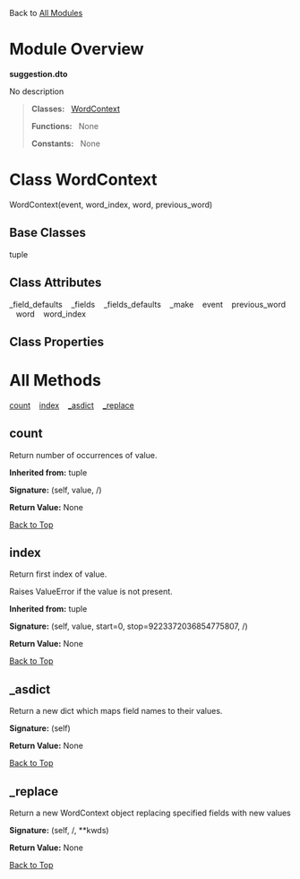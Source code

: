 Back to [All Modules](https://github.com/pyrustic/suggestion/blob/master/docs/modules/README.md#readme)

# Module Overview

**suggestion.dto**
 
No description

> **Classes:** &nbsp; [WordContext](https://github.com/pyrustic/suggestion/blob/master/docs/modules/content/suggestion.dto/content/classes/WordContext.md#class-wordcontext)
>
> **Functions:** &nbsp; None
>
> **Constants:** &nbsp; None

# Class WordContext
WordContext(event, word_index, word, previous_word)

## Base Classes
tuple

## Class Attributes
\_field\_defaults &nbsp;&nbsp; \_fields &nbsp;&nbsp; \_fields\_defaults &nbsp;&nbsp; \_make &nbsp;&nbsp; event &nbsp;&nbsp; previous\_word &nbsp;&nbsp; word &nbsp;&nbsp; word\_index

## Class Properties


# All Methods
[count](#count) &nbsp;&nbsp; [index](#index) &nbsp;&nbsp; [\_asdict](#_asdict) &nbsp;&nbsp; [\_replace](#_replace)

## count
Return number of occurrences of value.

**Inherited from:** tuple

**Signature:** (self, value, /)





**Return Value:** None

[Back to Top](#module-overview)


## index
Return first index of value.

Raises ValueError if the value is not present.

**Inherited from:** tuple

**Signature:** (self, value, start=0, stop=9223372036854775807, /)





**Return Value:** None

[Back to Top](#module-overview)


## \_asdict
Return a new dict which maps field names to their values.



**Signature:** (self)





**Return Value:** None

[Back to Top](#module-overview)


## \_replace
Return a new WordContext object replacing specified fields with new values



**Signature:** (self, /, \*\*kwds)





**Return Value:** None

[Back to Top](#module-overview)



